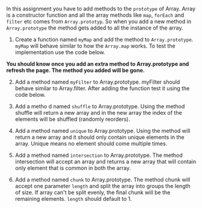 In this assignment you have to add methods to the `prototype` of Array. Array is a constructor function and all the array methods like `map`, `forEach` and `filter` etc comes from `Array.prototyp`. So when you add a new method in `Array.prototype` the method gets added to all the instance of the array.

1. Create a function named `myMap` and add the method to `Array.prototype`. `myMap` will behave similar to how the `Array.map` works. To test the implementation use the code below.

**You should know once you add an extra method to Array.prototype and refresh the page. The method you added will be gone.**

2. Add a method named `myFilter` to Array.prototype. myFilter should behave similar to Array.filter. After adding the function test it using the code below.

3. Add a metho d named `shuffle` to Array.prototype. Using the method shuffle will return a new array and in the new array the index of the elements will be shuffled (randomly reorders).

4. Add a method named `unique` to Array.prototype. Using the method will return a new array and it should only contain unique elements in the array. Unique means no element should come multiple times.

5. Add a method named `intersection` to Array.prototype. The method intersection will accept an array and returns a new array that will contain only element that is common in both the array.

6. Add a method named `chunk` to Array.prototype. The method chunk will accept one parameter `length` and split the array into groups the length of size. If array can't be split evenly, the final chunk will be the remaining elements. `length` should default to 1.

